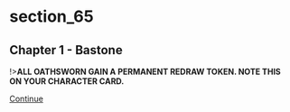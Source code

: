
# section_65

## Chapter 1 - Bastone

!>**ALL OATHSWORN GAIN A PERMANENT REDRAW TOKEN. NOTE THIS ON YOUR CHARACTER CARD.** 

[Continue](output/chapter1/section_60.md)


